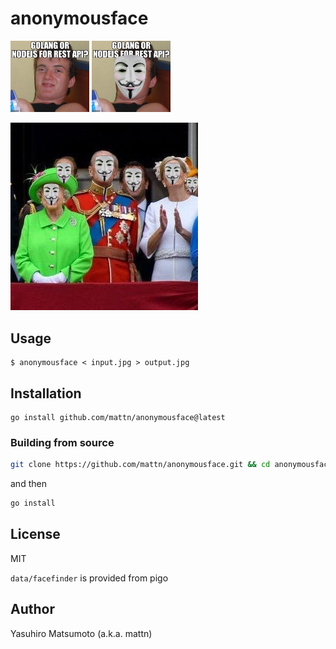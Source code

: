 # anonymousface

<img src="https://raw.githubusercontent.com/mattn/anonymousface/main/assets/input.jpeg" width="25%" style="display:inline;">
<div style="display:inline;width:5px;"></div>
<img src="https://raw.githubusercontent.com/mattn/anonymousface/main/assets/output.jpeg" width="25%" style="display:inline;">

![](https://raw.githubusercontent.com/mattn/oracle-cloud-function-anonymousface/main/screenshot.png)

## Usage

```
$ anonymousface < input.jpg > output.jpg
```

## Installation

```
go install github.com/mattn/anonymousface@latest
```

### Building from source

```bash
git clone https://github.com/mattn/anonymousface.git && cd anonymousface
```

and then

```bash
go install
```

## License

MIT

`data/facefinder` is provided from pigo

## Author

Yasuhiro Matsumoto (a.k.a. mattn)
